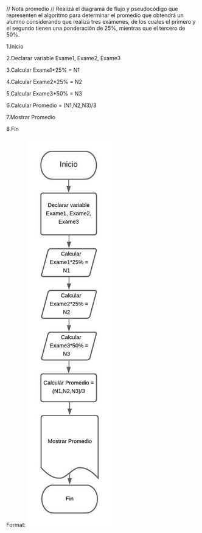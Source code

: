 // Nota promedio
// Realizá el diagrama de flujo y pseudocódigo que representen el algoritmo para determinar el promedio que obtendrá un alumno considerando que realiza tres exámenes, de los cuales el primero y el segundo tienen una ponderación de 25%, mientras que el tercero de 50%.


1.Inicio

2.Declarar variable Exame1, Exame2, Exame3

3.Calcular Exame1*25% = N1

4.Calcular Exame2*25% = N2

5.Calcular Exame3*50% = N3

6.Calcular Promedio = (N1,N2,N3)/3

7.Mostrar Promedio

8.Fin

Format: ![DFD](notapromedio.jpeg)
